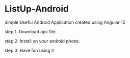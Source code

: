 # ListUp-Android
Simple Useful Android Application created using Angular 15

step 1: Download apk file.



step 2: Install on your android phone.



step 3: Have fun using it
